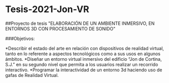 # Tesis-2021-Jon-VR
##Proyecto de tesis "ELABORACIÓN DE UN AMBIENTE INMERSIVO, EN ENTORNOS 3D CON PROCESAMIENTO DE SONIDO"

###Objetivos:

*Describir el estado del arte en relación con dispositivos de realidad virtual, tanto en lo referente a aspectos tecnológicos como a sus usos en algunos ámbitos. 
*Diseñar  un entorno virtual inmersivo del edificio “Jon de Cortina, S.J.” en su segundo nivel que permita a los usuarios realizar un recorrido interactivo.
*Programar la interactividad de un entorno 3d haciendo uso de  gafas de Realidad Virtual.



